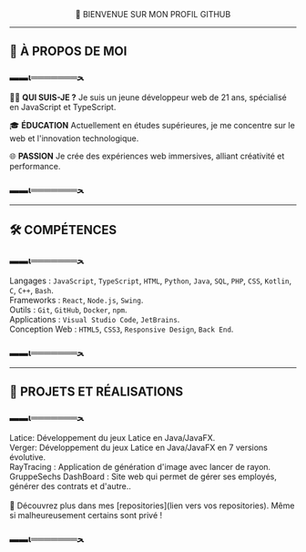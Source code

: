 <div align="center">
👋 BIENVENUE SUR MON PROFIL GITHUB
</div>

<hr>

## 🌟 À PROPOS DE MOI

### ▬▬ι═══════ﺤ

🧑‍💻 **QUI SUIS-JE ?** Je suis un jeune développeur web de 21 ans, spécialisé en JavaScript et TypeScript.

🎓 **ÉDUCATION** Actuellement en études supérieures, je me concentre sur le web et l'innovation technologique.

🌐 **PASSION** Je crée des expériences web immersives, alliant créativité et performance.

### ▬▬ι═══════ﺤ

<hr>

## 🛠️ COMPÉTENCES

### ▬▬ι═══════ﺤ

Langages : `JavaScript`, `TypeScript`, `HTML`, `Python`, `Java`, `SQL`, `PHP`, `CSS`, `Kotlin`, `C`, `C++`, `Bash`. <br>
Frameworks : `React`, `Node.js`, `Swing`.<br>
Outils : `Git`, `GitHub`, `Docker`, `npm`.<br>
Applications : `Visual Studio Code`, `JetBrains`.<br>
Conception Web : `HTML5`, `CSS3`, `Responsive Design`, `Back End`.<br>

### ▬▬ι═══════ﺤ

<hr>

## 🚀 PROJETS ET RÉALISATIONS

### ▬▬ι═══════ﺤ

Latice: Développement du jeux Latice en Java/JavaFX.<br>
Verger: Développement du jeux Latice en Java/JavaFX en 7 versions évolutive.<br>
RayTracing : Application de génération d'image avec lancer de rayon.<br>
GruppeSechs DashBoard : Site web qui permet de gérer ses employés, générer des contrats et d'autre..<br>
<br>
👀 Découvrez plus dans mes [repositories](lien vers vos repositories). Même si malheureusement certains sont privé !

### ▬▬ι═══════ﺤ
